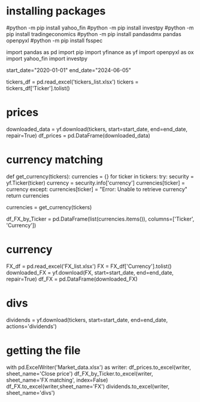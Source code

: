 # installing packages
#python -m pip install yahoo_fin
#python -m pip install investpy
#python -m pip install tradingeconomics
#python -m pip install pandasdmx pandas openpyxl
#python -m pip install fsspec

import pandas as pd
import pip
import yfinance as yf
import openpyxl as ox
import yahoo_fin
import investpy

start_date="2020-01-01"
end_date="2024-06-05"

tickers_df = pd.read_excel('tickers_list.xlsx') 
tickers = tickers_df['Ticker'].tolist() 

# prices
downloaded_data = yf.download(tickers, start=start_date, end=end_date, repair=True)
df_prices = pd.DataFrame(downloaded_data)

# currency matching
def get_currency(tickers):
    currencies = {}
    for ticker in tickers:
        try:
            security = yf.Ticker(ticker)
            currency = security.info['currency']
            currencies[ticker] = currency
        except:
            currencies[ticker] = "Error: Unable to retrieve currency"
    return currencies

currencies = get_currency(tickers)

df_FX_by_Ticker = pd.DataFrame(list(currencies.items()), columns=['Ticker', 'Currency'])


# currency
FX_df = pd.read_excel('FX_list.xlsx') 
FX = FX_df['Currency'].tolist() 
downloaded_FX = yf.download(FX, start=start_date, end=end_date, repair=True)
df_FX = pd.DataFrame(downloaded_FX)

# divs
dividends = yf.download(tickers, start=start_date, end=end_date, actions='dividends')

# getting the file
with pd.ExcelWriter('Market_data.xlsx') as writer:
    df_prices.to_excel(writer, sheet_name='Close price')
    df_FX_by_Ticker.to_excel(writer, sheet_name='FX matching', index=False)
    df_FX.to_excel(writer,sheet_name='FX')
    dividends.to_excel(writer, sheet_name='divs')



